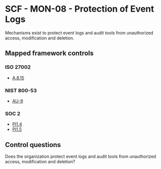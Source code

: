 # SCF - MON-08 - Protection of Event Logs
Mechanisms exist to protect event logs and audit tools from unauthorized access, modification and deletion.
## Mapped framework controls
### ISO 27002
- [A.8.15](../iso27002/a-8.md#a815)
  
### NIST 800-53
- [AU-9](../nist80053/au-9.md)
  
### SOC 2
- [PI1.4](../soc2/pi14.md)
- [PI1.5](../soc2/pi15.md)
  
## Control questions
Does the organization protect event logs and audit tools from unauthorized access, modification and deletion?
  